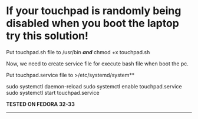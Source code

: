 # If your touchpad is randomly being disabled when you boot the laptop try this solution!


Put touchpad.sh file to /usr/bin ***and*** chmod +x touchpad.sh 

Now, we need to create service file for execute bash file when boot the pc.

Put touchpad.service file to >/etc/systemd/system** 

sudo systemctl daemon-reload
sudo systemctl enable touchpad.service
sudo systemctl start touchpad.service

**TESTED ON FEDORA 32-33**
***********************************************************************************************

